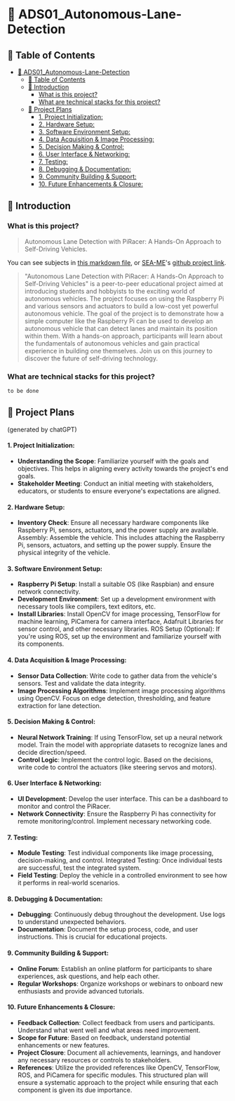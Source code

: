 # 🚗 ADS01_Autonomous-Lane-Detection
## 🔢 Table of Contents
- [🚗 ADS01\_Autonomous-Lane-Detection](#-ads01_autonomous-lane-detection)
  - [🔢 Table of Contents](#-table-of-contents)
  - [:microphone: Introduction](#microphone-introduction)
    - [What is this project?](#what-is-this-project)
    - [What are technical stacks for this project?](#what-are-technical-stacks-for-this-project)
  - [:calendar: Project Plans](#calendar-project-plans)
      - [1. Project Initialization:](#1-project-initialization)
      - [2. Hardware Setup:](#2-hardware-setup)
      - [3. Software Environment Setup:](#3-software-environment-setup)
      - [4. Data Acquisition \& Image Processing:](#4-data-acquisition--image-processing)
      - [5. Decision Making \& Control:](#5-decision-making--control)
      - [6. User Interface \& Networking:](#6-user-interface--networking)
      - [7. Testing:](#7-testing)
      - [8. Debugging \& Documentation:](#8-debugging--documentation)
      - [9. Community Building \& Support:](#9-community-building--support)
      - [10. Future Enhancements \& Closure:](#10-future-enhancements--closure)


## :microphone: Introduction
### What is this project?
> Autonomous Lane Detection with PiRacer: A Hands-On Approach to Self-Driving Vehicles.

You can see subjects in [this markdown file](/docs/subject.en.md), or [SEA-ME](https://github.com/SEA-ME/)'s [github project link](https://github.com/SEA-ME/ADS_Autonomous-Lane-Detection/).

> "Autonomous Lane Detection with PiRacer: A Hands-On Approach to Self-Driving Vehicles" is a peer-to-peer educational project aimed at introducing students and hobbyists to the exciting world of autonomous vehicles. The project focuses on using the Raspberry Pi and various sensors and actuators to build a low-cost yet powerful autonomous vehicle. The goal of the project is to demonstrate how a simple computer like the Raspberry Pi can be used to develop an autonomous vehicle that can detect lanes and maintain its position within them. With a hands-on approach, participants will learn about the fundamentals of autonomous vehicles and gain practical experience in building one themselves. Join us on this journey to discover the future of self-driving technology.  


### What are technical stacks for this project?
```
to be done
```

## :calendar: Project Plans
(generated by chatGPT)
#### 1. Project Initialization:
- **Understanding the Scope**:
  Familiarize yourself with the goals and objectives.
  This helps in aligning every activity towards the project's end goals.
- **Stakeholder Meeting**:
  Conduct an initial meeting with stakeholders, educators, or students to ensure everyone's expectations are aligned.
#### 2. Hardware Setup:
- **Inventory Check**:
  Ensure all necessary hardware components like Raspberry Pi, sensors, actuators, and the power supply are available.
  Assembly: Assemble the vehicle. This includes attaching the Raspberry Pi, sensors, actuators, and setting up the power supply.
  Ensure the physical integrity of the vehicle.
#### 3. Software Environment Setup:
- **Raspberry Pi Setup**:
  Install a suitable OS (like Raspbian) and ensure network connectivity.
- **Development Environment**:
  Set up a development environment with necessary tools like compilers, text editors, etc.
- **Install Libraries**:
  Install OpenCV for image processing, TensorFlow for machine learning, PiCamera for camera interface, Adafruit Libraries for sensor control, and other necessary libraries.
ROS Setup (Optional): If you're using ROS, set up the environment and familiarize yourself with its components.
#### 4. Data Acquisition & Image Processing:
- **Sensor Data Collection**:
  Write code to gather data from the vehicle's sensors. Test and validate the data integrity.
- **Image Processing Algorithms**:
  Implement image processing algorithms using OpenCV. Focus on edge detection, thresholding, and feature extraction for lane detection.
#### 5. Decision Making & Control:
- **Neural Network Training**:
  If using TensorFlow, set up a neural network model. Train the model with appropriate datasets to recognize lanes and decide direction/speed.
- **Control Logic**:
  Implement the control logic. Based on the decisions, write code to control the actuators (like steering servos and motors).
#### 6. User Interface & Networking:
- **UI Development**:
  Develop the user interface. This can be a dashboard to monitor and control the PiRacer.
- **Network Connectivity**:
  Ensure the Raspberry Pi has connectivity for remote monitoring/control. Implement necessary networking code.
#### 7. Testing:
- **Module Testing**:
  Test individual components like image processing, decision-making, and control.
  Integrated Testing: Once individual tests are successful, test the integrated system.
- **Field Testing**:
  Deploy the vehicle in a controlled environment to see how it performs in real-world scenarios.
#### 8. Debugging & Documentation:
- **Debugging**:
  Continuously debug throughout the development. Use logs to understand unexpected behaviors.
- **Documentation**:
  Document the setup process, code, and user instructions. This is crucial for educational projects.
#### 9. Community Building & Support:
- **Online Forum**:
  Establish an online platform for participants to share experiences, ask questions, and help each other.
- **Regular Workshops**:
  Organize workshops or webinars to onboard new enthusiasts and provide advanced tutorials.
#### 10. Future Enhancements & Closure:
- **Feedback Collection**:
  Collect feedback from users and participants. Understand what went well and what areas need improvement.
- **Scope for Future**:
  Based on feedback, understand potential enhancements or new features.
- **Project Closure**:
  Document all achievements, learnings, and handover any necessary resources or controls to stakeholders.
- **References**:
  Utilize the provided references like OpenCV, TensorFlow, ROS, and PiCamera for specific modules.
This structured plan will ensure a systematic approach to the project while ensuring that each component is given its due importance.
>
